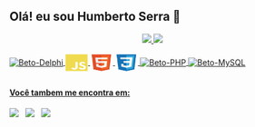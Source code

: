## Olá! eu sou Humberto Serra 👋

<div align="center">
  <a href="https://github.com/humbertoserra">
  <img height="180em" src="https://github-readme-stats.vercel.app/api?username=humbertoserra&show_icons=true&theme=dark&include_all_commits=true&count_private=true" />
  <img height="180em" src="https://github-readme-stats.vercel.app/api/top-langs/?username=humbertoserra&layout=compact&langs_count=7&theme=dark"/>
</div>
<div style="display: inline_block"><br>
  <img align="center" alt="Beto-Delphi" height="30" width="30" src="https://i0.wp.com/blogs.embarcadero.com/wp-content/uploads/2022/03/delphi-logo-1024-2643841.png" />
  <img align="center" alt="Beto-Js" height="30" width="40" src="https://raw.githubusercontent.com/devicons/devicon/master/icons/javascript/javascript-plain.svg">
  <img align="center" alt="Beto-HTML" height="30" width="40" src="https://raw.githubusercontent.com/devicons/devicon/master/icons/html5/html5-original.svg">
  <img align="center" alt="Beto-CSS" height="30" width="40" src="https://raw.githubusercontent.com/devicons/devicon/master/icons/css3/css3-original.svg">
  <img align="center" alt="Beto-PHP" height="40" width="50" src="https://cdn.jsdelivr.net/gh/devicons/devicon/icons/php/php-original.svg" />  
  <img align="center" alt="Beto-MySQL" height="40" width="50" src="https://cdn.jsdelivr.net/gh/devicons/devicon/icons/mysql/mysql-original-wordmark.svg" />
</div>

##

#### Você tambem me encontra em:
<div>
  <a href="https://instagram.com/humbertofernandesserra" target="_blank"><img src="https://img.shields.io/badge/-Instagram-%23E4405F?style=for-the-badge&logo=instagram&logoColor=white" target="_blank"></a>&nbsp;&nbsp;
  <a href = "mailto:humbertoserra@gmail.com"><img src="https://img.shields.io/badge/Gmail-D14836?style=for-the-badge&logo=gmail&logoColor=white" target="_blank"></a>&nbsp;&nbsp;
  <a href="https://www.linkedin.com/in/humbertoserra" target="_blank"><img src="https://img.shields.io/badge/-LinkedIn-%230077B5?style=for-the-badge&logo=linkedin&logoColor=white" target="_blank"></a>&nbsp;&nbsp; 
  <a href="https://twitter.com/HumbertoFSerra" target='_blank"><img src="https://img.shields.io/badge/Twitter-%231DA1F2.svg?style=for-the-badge&logo=Twitter&logoColor=white" target="_blank"></a>
</div>
